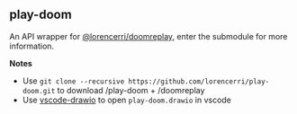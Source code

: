 ## play-doom

An API wrapper for [@lorencerri/doomreplay](https://github.com/lorencerri/doomreplay), enter the submodule for more information.

**Notes**

-   Use `git clone --recursive https://github.com/lorencerri/play-doom.git` to download /play-doom + /doomreplay
-   Use [vscode-drawio](https://marketplace.visualstudio.com/items?itemName=hediet.vscode-drawio) to open `play-doom.drawio` in vscode
